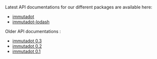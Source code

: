 Latest API documentations for our different packages are available here:
- [immutadot](https://zenika.github.io/immutadot/immutadot)
- [immutadot-lodash](https://zenika.github.io/immutadot/immutadot-lodash/)

Older API documentations :
- [immutadot 0.3](https://zenika.github.io/immutadot/immutadot/0.3)
- [immutadot 0.2](https://zenika.github.io/immutadot/immutadot/0.2)
- [immutadot 0.1](https://zenika.github.io/immutadot/immutadot/0.1)
